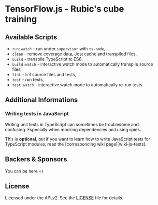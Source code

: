 # TensorFlow.js - Rubic's cube training

## Available Scripts

- `run:watch` - run under `supervisor` with `ts-node`,
- `clean` - remove coverage data, Jest cache and transpiled files,
- `build` - transpile TypeScript to ES6,
- `build:watch` - interactive watch mode to automatically transpile source files,
- `lint` - lint source files and tests,
- `test` - run tests,
- `test:watch` - interactive watch mode to automatically re-run tests

## Additional Informations

### Writing tests in JavaScript

Writing unit tests in TypeScript can sometimes be troublesome and confusing. Especially when mocking dependencies and using spies.

This is **optional**, but if you want to learn how to write JavaScript tests for TypeScript modules, read the [corresponding wiki page][wiki-js-tests].

## Backers & Sponsors

You can be here =)

## License

Licensed under the APLv2. See the [LICENSE](https://github.com/jfkz/cube-tensor-flow/blob/master/LICENSE) file for details.
